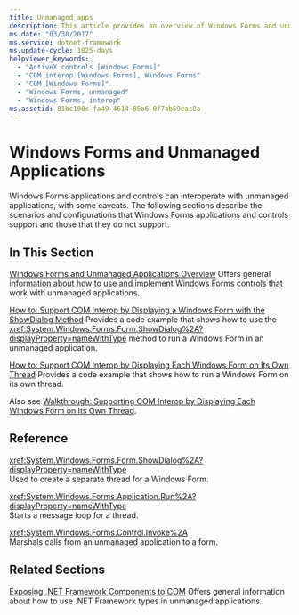 ```yaml
---
title: Unmanaged apps
description: This article provides an overview of Windows Forms and unmanaged applications, which can interoperate with some caveats.
ms.date: "03/30/2017"
ms.service: dotnet-framework
ms.update-cycle: 1825-days
helpviewer_keywords:
  - "ActiveX controls [Windows Forms]"
  - "COM interop [Windows Forms], Windows Forms"
  - "COM [Windows Forms]"
  - "Windows Forms, unmanaged"
  - "Windows Forms, interop"
ms.assetid: 81bc100c-fa49-4614-85a6-0f7ab59eac8a
---
```

# Windows Forms and Unmanaged Applications

Windows Forms applications and controls can interoperate with unmanaged applications, with some caveats. The following sections describe the scenarios and configurations that Windows Forms applications and controls support and those that they do not support.

## In This Section

[Windows Forms and Unmanaged Applications Overview](windows-forms-and-unmanaged-applications-overview.md)
Offers general information about how to use and implement Windows Forms controls that work with unmanaged applications.

[How to: Support COM Interop by Displaying a Windows Form with the ShowDialog Method](com-interop-by-displaying-a-windows-form-shadow.md)
Provides a code example that shows how to use the <xref:System.Windows.Forms.Form.ShowDialog%2A?displayProperty=nameWithType> method to run a Windows Form in an unmanaged application.

[How to: Support COM Interop by Displaying Each Windows Form on Its Own Thread](how-to-support-com-interop-by-displaying-each-windows-form-on-its-own-thread.md)
Provides a code example that shows how to run a Windows Form on its own thread.

Also see [Walkthrough: Supporting COM Interop by Displaying Each Windows Form on Its Own Thread](/previous-versions/visualstudio/visual-studio-2010/ms233639(v=vs.100)).

## Reference

<xref:System.Windows.Forms.Form.ShowDialog%2A?displayProperty=nameWithType>\
Used to create a separate thread for a Windows Form.

<xref:System.Windows.Forms.Application.Run%2A?displayProperty=nameWithType>\
Starts a message loop for a thread.

<xref:System.Windows.Forms.Control.Invoke%2A>\
Marshals calls from an unmanaged application to a form.

## Related Sections

[Exposing .NET Framework Components to COM](/dotnet/framework/interop/exposing-dotnet-components-to-com)
Offers general information about how to use .NET Framework types in unmanaged applications.
